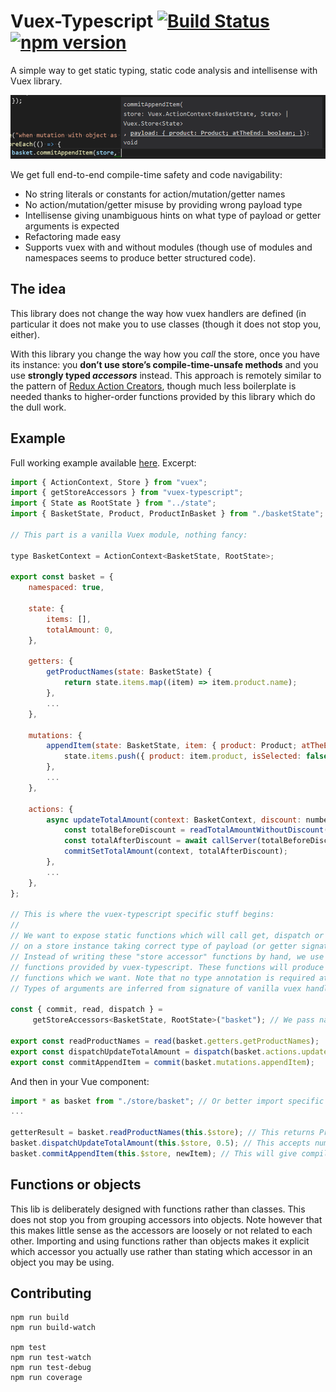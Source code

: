 # Vuex-Typescript [![Build Status](https://travis-ci.org/istrib/vuex-typescript.svg?branch=master)](https://travis-ci.org/istrib/vuex-typescript) [![npm version](https://badge.fury.io/js/vuex-typescript.png)](https://badge.fury.io/js/vuex-typescript)

A simple way to get static typing, static code analysis and intellisense with Vuex library.

![](doc/Intellisense.png)

We get full end-to-end compile-time safety and code navigability:
* No string literals or constants for action/mutation/getter names
* No action/mutation/getter misuse by providing wrong payload type
* Intellisense giving unambiguous hints on what type of payload or getter arguments is expected
* Refactoring made easy
* Supports vuex with and without modules (though use of modules and namespaces seems to produce better structured code).

## The idea

This library does not change the way how vuex handlers are defined (in particular it does not make you 
to use classes (though it does not stop you, either).

With this library you change the way how you *call* the store, once you have its instance: you **don’t use store’s 
compile-time-unsafe methods** and you use **strongly typed *accessors*** instead. This approach is remotely similar to the pattern of 
[Redux Action Creators](http://redux.js.org/docs/basics/Actions.html#action-creators), though much less boilerplate is needed thanks 
to higher-order functions provided by this library which do the dull work.

## Example 

Full working example available [here](src/tests/withModules/store/basket/basket.ts). Excerpt:

```js
import { ActionContext, Store } from "vuex";
import { getStoreAccessors } from "vuex-typescript";
import { State as RootState } from "../state";
import { BasketState, Product, ProductInBasket } from "./basketState";

// This part is a vanilla Vuex module, nothing fancy:

type BasketContext = ActionContext<BasketState, RootState>;

export const basket = {
    namespaced: true,

    state: {
        items: [],
        totalAmount: 0,
    },

    getters: {
        getProductNames(state: BasketState) {
            return state.items.map((item) => item.product.name);
        },
		...
    },

    mutations: {
        appendItem(state: BasketState, item: { product: Product; atTheEnd: boolean }) {
            state.items.push({ product: item.product, isSelected: false });
        },
		...
    },

    actions: {
        async updateTotalAmount(context: BasketContext, discount: number): Promise<void> {
            const totalBeforeDiscount = readTotalAmountWithoutDiscount(context);
            const totalAfterDiscount = await callServer(totalBeforeDiscount, discount);
            commitSetTotalAmount(context, totalAfterDiscount);
        },
		...
    },
};

// This is where the vuex-typescript specific stuff begins:
//
// We want to expose static functions which will call get, dispatch or commit method
// on a store instance taking correct type of payload (or getter signature).
// Instead of writing these "store accessor" functions by hand, we use set of higher-order
// functions provided by vuex-typescript. These functions will produce statically typed
// functions which we want. Note that no type annotation is required at this point.
// Types of arguments are inferred from signature of vanilla vuex handlers defined above:

const { commit, read, dispatch } =
     getStoreAccessors<BasketState, RootState>("basket"); // We pass namespace here, if we make the module namespaced: true.

export const readProductNames = read(basket.getters.getProductNames);
export const dispatchUpdateTotalAmount = dispatch(basket.actions.updateTotalAmount);
export const commitAppendItem = commit(basket.mutations.appendItem);

```

And then in your Vue component:

```js
import * as basket from "./store/basket"; // Or better import specific accessor to be explicit about what you use
...

getterResult = basket.readProductNames(this.$store); // This returns Product[] 
basket.dispatchUpdateTotalAmount(this.$store, 0.5); // This accepts number (discount) - you'd normally use an object as arguments. Returns promise.
basket.commitAppendItem(this.$store, newItem); // This will give compilation error if you don't pass { product: Product; atTheEnd: boolean } in
```

## Functions or objects

This lib is deliberately designed with functions rather than classes. This does not stop you from grouping accessors into objects. 
Note however that this makes little sense as the accessors are loosely or not related to each other. 
Importing and using functions rather than objects makes it explicit which accessor you actually use rather than 
stating which accessor in an object you may be using.

## Contributing

```
npm run build
npm run build-watch

npm test
npm run test-watch
npm run test-debug
npm run coverage
```
